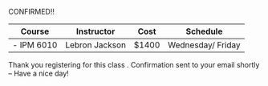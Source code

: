 CONFIRMED!!


|   Course   | Instructor      | Cost    | Schedule              |
|:----------:|-----------------|---------|-----------------------|
|- IPM 6010 | Lebron Jackson  | $1400 | Wednesday/ Friday

Thank you registering for this class . Confirmation sent to your email shortly – Have a nice day!

